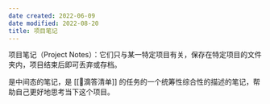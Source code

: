 ```yaml
---
date created: 2022-06-09
date modified: 2022-08-20
title: 项目笔记
---
```


项目笔记（Project Notes）：它们只与某一特定项目有关，保存在特定项目的文件夹内，项目结束后即可丢弃或存档。

是中间态的笔记，是 [[🤖滴答清单]] 的任务的一个统筹性综合性的描述的笔记，帮助自己更好地思考当下这个项目。

